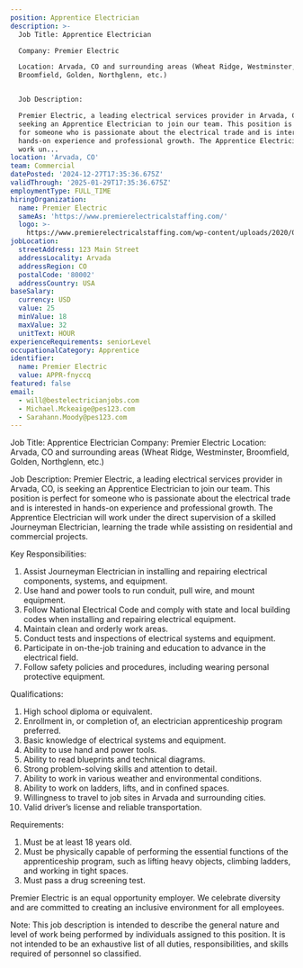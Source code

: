 ```yaml
---
position: Apprentice Electrician
description: >-
  Job Title: Apprentice Electrician

  Company: Premier Electric

  Location: Arvada, CO and surrounding areas (Wheat Ridge, Westminster,
  Broomfield, Golden, Northglenn, etc.)


  Job Description:

  Premier Electric, a leading electrical services provider in Arvada, CO, is
  seeking an Apprentice Electrician to join our team. This position is perfect
  for someone who is passionate about the electrical trade and is interested in
  hands-on experience and professional growth. The Apprentice Electrician will
  work un...
location: 'Arvada, CO'
team: Commercial
datePosted: '2024-12-27T17:35:36.675Z'
validThrough: '2025-01-29T17:35:36.675Z'
employmentType: FULL_TIME
hiringOrganization:
  name: Premier Electric
  sameAs: 'https://www.premierelectricalstaffing.com/'
  logo: >-
    https://www.premierelectricalstaffing.com/wp-content/uploads/2020/05/Premier-Electrical-Staffing-logo.png
jobLocation:
  streetAddress: 123 Main Street
  addressLocality: Arvada
  addressRegion: CO
  postalCode: '80002'
  addressCountry: USA
baseSalary:
  currency: USD
  value: 25
  minValue: 18
  maxValue: 32
  unitText: HOUR
experienceRequirements: seniorLevel
occupationalCategory: Apprentice
identifier:
  name: Premier Electric
  value: APPR-fnyccq
featured: false
email:
  - will@bestelectricianjobs.com
  - Michael.Mckeaige@pes123.com
  - Sarahann.Moody@pes123.com
---
```




Job Title: Apprentice Electrician
Company: Premier Electric
Location: Arvada, CO and surrounding areas (Wheat Ridge, Westminster, Broomfield, Golden, Northglenn, etc.)

Job Description:
Premier Electric, a leading electrical services provider in Arvada, CO, is seeking an Apprentice Electrician to join our team. This position is perfect for someone who is passionate about the electrical trade and is interested in hands-on experience and professional growth. The Apprentice Electrician will work under the direct supervision of a skilled Journeyman Electrician, learning the trade while assisting on residential and commercial projects. 

Key Responsibilities:

1. Assist Journeyman Electrician in installing and repairing electrical components, systems, and equipment.
2. Use hand and power tools to run conduit, pull wire, and mount equipment.
3. Follow National Electrical Code and comply with state and local building codes when installing and repairing electrical equipment.
4. Maintain clean and orderly work areas.
5. Conduct tests and inspections of electrical systems and equipment.
6. Participate in on-the-job training and education to advance in the electrical field.
7. Follow safety policies and procedures, including wearing personal protective equipment.

Qualifications:

1. High school diploma or equivalent.
2. Enrollment in, or completion of, an electrician apprenticeship program preferred.
3. Basic knowledge of electrical systems and equipment.
4. Ability to use hand and power tools.
5. Ability to read blueprints and technical diagrams.
6. Strong problem-solving skills and attention to detail.
7. Ability to work in various weather and environmental conditions.
8. Ability to work on ladders, lifts, and in confined spaces.
9. Willingness to travel to job sites in Arvada and surrounding cities.
10. Valid driver’s license and reliable transportation.

Requirements:

1. Must be at least 18 years old.
2. Must be physically capable of performing the essential functions of the apprenticeship program, such as lifting heavy objects, climbing ladders, and working in tight spaces.
3. Must pass a drug screening test.

Premier Electric is an equal opportunity employer. We celebrate diversity and are committed to creating an inclusive environment for all employees.

Note: This job description is intended to describe the general nature and level of work being performed by individuals assigned to this position. It is not intended to be an exhaustive list of all duties, responsibilities, and skills required of personnel so classified.
